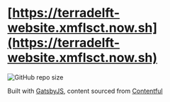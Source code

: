 # [https://terradelft-website.xmflsct.now.sh](https://terradelft-website.xmflsct.now.sh)

![GitHub repo size](https://img.shields.io/github/repo-size/xmflsct/terradelft-website)

Built with [GatsbyJS](https://www.gatsbyjs.org/), content sourced from [Contentful](https://www.contentful.com/)
